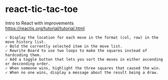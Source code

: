 # react-tic-tac-toe
Intro to React with improvements<br>
https://reactjs.org/tutorial/tutorial.html


    ✓ Display the location for each move in the format (col, row) in the move history list.
    ✓ Bold the currently selected item in the move list.
    ✓ Rewrite Board to use two loops to make the squares instead of hardcoding them.
    ✓ Add a toggle button that lets you sort the moves in either ascending or descending order.
    ✓ When someone wins, highlight the three squares that caused the win.
    ✓ When no one wins, display a message about the result being a draw.
